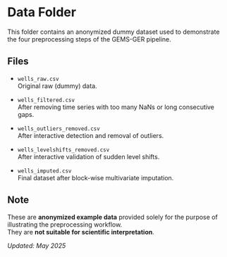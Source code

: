# Data Folder

This folder contains an anonymized dummy dataset used to demonstrate the four preprocessing steps of the GEMS-GER pipeline.

## Files

- `wells_raw.csv`  
  Original raw (dummy) data.

- `wells_filtered.csv`  
  After removing time series with too many NaNs or long consecutive gaps.

- `wells_outliers_removed.csv`  
  After interactive detection and removal of outliers.

- `wells_levelshifts_removed.csv`  
  After interactive validation of sudden level shifts.

- `wells_imputed.csv`  
  Final dataset after block-wise multivariate imputation.

## Note

These are **anonymized example data** provided solely for the purpose of illustrating the preprocessing workflow.  
They are **not suitable for scientific interpretation**.

*Updated: May 2025*
